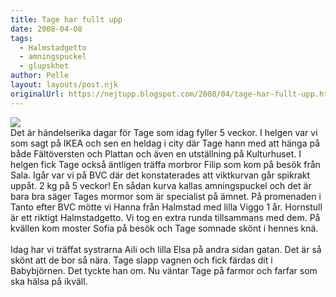 ```yaml
---
title: Tage har fullt upp
date: 2008-04-08
tags: 
  - Halmstadgetto
  - amningspuckel
  - glupskhet	
author: Pelle
layout: layouts/post.njk
originalUrl: https://nejtupp.blogspot.com/2008/04/tage-har-fullt-upp.html
---
```


<img src="../../../../img/_MG_0922_1024pix.jpg"><br>Det är händelserika dagar för Tage som idag fyller 5 veckor. I helgen var vi som sagt på IKEA och sen en heldag i city där Tage hann med att hänga på både Fältöversten och Plattan och även en utställning på Kulturhuset. I helgen fick Tage också äntligen träffa morbror Filip som kom på besök från Sala. Igår var vi på BVC där det konstaterades att viktkurvan går spikrakt uppåt. 2 kg på 5 veckor! En sådan kurva kallas amningspuckel och det är bara bra säger Tages mormor som är specialist på ämnet. På promenaden i Tanto efter BVC mötte vi Hanna från Halmstad med lilla Viggo 1 år. Hornstull är ett riktigt Halmstadgetto. Vi tog en extra runda tillsammans med dem. På kvällen kom moster Sofia på besök och Tage somnade skönt i hennes knä.<br><br>Idag har vi träffat systrarna Aili och lilla Elsa på andra sidan gatan. Det är så skönt att de bor så nära. Tage slapp vagnen och fick färdas dit i Babybjörnen. Det tyckte han om. Nu väntar Tage på farmor och farfar som ska hälsa på ikväll.
<!-- no comments on this post -->